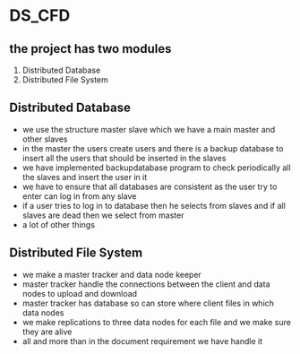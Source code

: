 # DS_CFD

## the project has two modules
 1. Distributed Database
 2. Distributed File System
 
 
## Distributed Database
* we use the structure master slave which we have a main master and other slaves
* in the master the users create users and there is a backup database to insert all the users that should be inserted in the slaves
* we have implemented backupdatabase program to check periodically all the slaves and insert the user in it
* we have to ensure that all databases are consistent as the user try to enter can log in from any slave 
* if a user tries to log in to database then he selects from slaves and if all slaves are dead then we select from master
* a lot of other things




## Distributed File System
* we make a master tracker and data node keeper
* master tracker handle the connections between the client and data nodes to upload and download
* master tracker has database so can store where client files in which data nodes
* we make replications to three data nodes for each file and we make sure they are alive
* all and more than in the document requirement we have handle it
